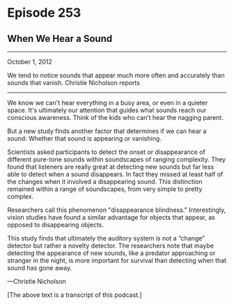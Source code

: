 # Episode 253

## When We Hear a Sound

---

October 1, 2012

We tend to notice sounds that appear much more often and accurately than sounds that vanish. Christie Nicholson reports

---

We know we can't hear everything in a busy area, or even in a quieter space. It's ultimately our attention that guides what sounds reach our conscious awareness. Think of the kids who can’t hear the nagging parent.

But a new study finds another factor that determines if we can hear a sound: Whether that sound is appearing or vanishing.

Scientists asked participants to detect the onset or disappearance of different pure-tone sounds within soundscapes of ranging complexity. They found that listeners are really great at detecting new sounds but far less able to detect when a sound disappears. In fact they missed at least half of the changes when it involved a disappearing sound. This distinction remained within a range of soundscapes, from very simple to pretty complex.

Researchers call this phenomenon "disappearance blindness." Interestingly, vision studies have found a similar advantage for objects that appear, as opposed to disappearing objects.

This study finds that ultimately the auditory system is not a “change” detector but rather a novelty detector. The researchers note that maybe detecting the appearance of new sounds, like a predator approaching or stranger in the night, is more important for survival than detecting when that sound has gone away.

—Christie Nicholson

[The above text is a transcript of this podcast.]

